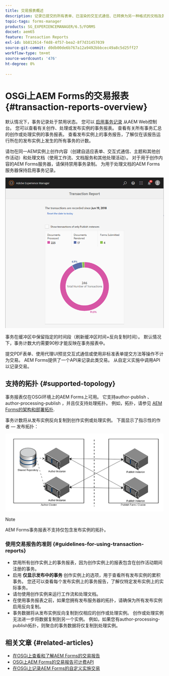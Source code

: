 ```yaml
---
title: 交易报表概述
description: 记录已提交的所有表单、已渲染的交互式通信、已转换为另一种格式的文档及其他内容的计数
topic-tags: forms-manager
products: SG_EXPERIENCEMANAGER/6.5/FORMS
docset: aem65
feature: Transaction Reports
exl-id: bb812614-f4d8-4f57-bea2-8f7d31457039
source-git-commit: d0db00de6b767a12a9492bbbcec49a8c5d25ff27
workflow-type: tm+mt
source-wordcount: '476'
ht-degree: 0%

---
```


# OSGi上AEM Forms的交易报表 {#transaction-reports-overview}

<!--## Introduction {#introduction}

Transaction reports in AEM Forms let you keep a count of all transactions taken place since a specified date on your AEM Forms deployment. The objective is to provide information about product usage and help business stakeholders understand their digital processing volumes. Examples of a transaction include:

* Submission of an adaptive form, an HTML5 Form, or a form set
* Rendition of a print or a web version of an interactive communication
* Conversion of a document from one file format to another

For more information on what is considered a transaction, see [Billable APIs](../../forms/using/transaction-reports-billable-apis.md).-->

默认情况下，事务记录处于禁用状态。 您可以 [启用事务记录](../../forms/using/viewing-and-understanding-transaction-reports.md#setting-up-transaction-reports) 从AEM Web控制台。 您可以查看有关创作、处理或发布实例的事务报表。 查看有关所有事务汇总的创作或处理实例的事务报表。 查看发布实例上的事务报告，了解仅在该报告运行所在的发布实例上发生的所有事务的计数。

请勿在同一AEM实例上创作内容（创建自适应表单、交互式通信、主题和其他创作活动）和处理文档（使用工作流、文档服务和其他处理活动）。 对于用于创作内容的AEM Forms服务器，请保持禁用事务录制。 为用于处理文档的AEM Forms服务器保持启用事务记录。

![sample-transaction-report-author-1](assets/sample-transaction-report-author-1.png)

事务在缓冲区中保留指定的时间段（刷新缓冲区时间+反向复制时间）。 默认情况下，事务计数大约需要90秒才能反映在事务报表中。

提交PDF表单、使用代理UI预览交互式通信或使用非标准表单提交方法等操作不计为交易。 AEM Forms提供了一个API来记录此类交易。 从自定义实施中调用API以记录交易。

## 支持的拓扑 {#supported-topology}

事务报表仅在OSGi环境上的AEM Forms上可用。 它支持author-publish 、 author-processing-publish ，并且仅支持处理拓扑。 例如，拓扑，请参见 [AEM Forms的架构和部署拓扑](../../forms/using/transaction-reports-overview.md).

事务计数将从发布实例反向复制到创作实例或处理实例。 下面显示了指示性的作者 — 发布拓扑：

![simple-author-publish-topology](assets/simple-author-publish-topology.png)

>[!NOTE]
>
>AEM Forms事务报表不支持仅包含发布实例的拓扑。

### 使用交易报告的准则 {#guidelines-for-using-transaction-reports}

* 禁用所有创作实例上的事务报表，因为创作实例上的报表包含在创作活动期间注册的事务。
* 启用 **仅显示发布中的事务** 创作实例上的选项，用于查看所有发布实例的累积事务。 您还可以查看每个发布实例上的事务报告，了解仅特定发布实例上的实际事务。
* 请勿使用创作实例来运行工作流和处理文档。
* 在使用事务报表之前，如果您拥有发布服务器的拓扑，请确保为所有发布实例启用反向复制。
* 事务数据将从发布实例反向复制到仅相应的创作或处理实例。 创作或处理实例无法进一步将数据复制到另一个实例。 例如，如果您有author-processing-publish拓扑，则聚合的事务数据将仅复制到处理实例。

## 相关文章 {#related-articles}

* [在OSGi上查看和了解AEM Forms的交易报告](../../forms/using/viewing-and-understanding-transaction-reports.md)
* [OSGi上AEM Forms的交易报告可计费API](../../forms/using/transaction-reports-billable-apis.md)
* [在OSGi上记录AEM Forms的自定义实施交易](/help/forms/using/record-transaction-custom-implementation.md)
